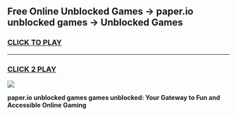 
## Free Online Unblocked Games → paper.io unblocked games → Unblocked Games
<h3>
<a href="https://premium.freeplayer.one?title=paper.io_unblocked_games&ref=21F">CLICK TO PLAY</a></h3>
<hr>

<h3>
<a href="https://premium.freeplayer.one?title=paper.io_unblocked_games&ref=21F">CLICK 2 PLAY</a>
  
</h3>

<a href="https://premium.freeplayer.one?title=paper.io_unblocked_games&ref=21F/"><img src="https://clearcache.store/games.png"></a>


**paper.io unblocked games games unblocked: Your Gateway to Fun and Accessible Online Gaming**

